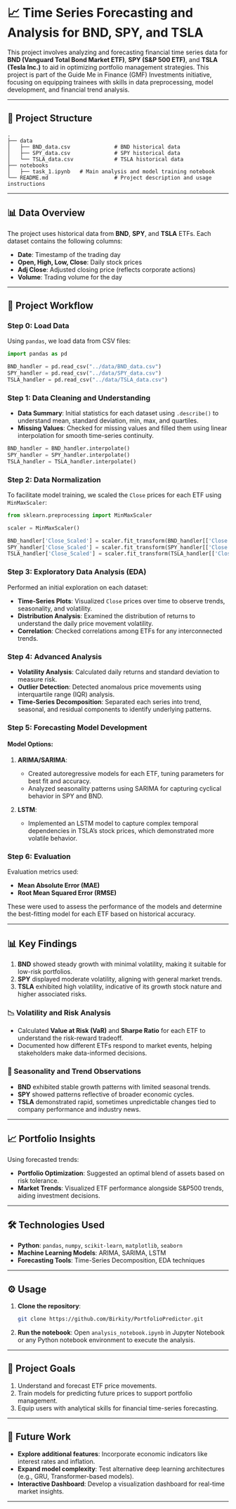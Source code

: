 # 📈 Time Series Forecasting and Analysis for BND, SPY, and TSLA

This project involves analyzing and forecasting financial time series data for **BND (Vanguard Total Bond Market ETF)**, **SPY (S&P 500 ETF)**, and **TSLA (Tesla Inc.)** to aid in optimizing portfolio management strategies. This project is part of the Guide Me in Finance (GMF) Investments initiative, focusing on equipping trainees with skills in data preprocessing, model development, and financial trend analysis.

---

## 📁 Project Structure

```
.
├── data
│   ├── BND_data.csv              # BND historical data
│   ├── SPY_data.csv              # SPY historical data
│   └── TSLA_data.csv             # TSLA historical data
├── notebooks
│   ├── task_1.ipynb   # Main analysis and model training notebook
└── README.md                     # Project description and usage instructions
```

---

## 📊 Data Overview

The project uses historical data from **BND**, **SPY**, and **TSLA** ETFs. Each dataset contains the following columns:

- **Date**: Timestamp of the trading day
- **Open, High, Low, Close**: Daily stock prices
- **Adj Close**: Adjusted closing price (reflects corporate actions)
- **Volume**: Trading volume for the day

---

## 🧩 Project Workflow

### Step 0: Load Data

Using `pandas`, we load data from CSV files:

```python
import pandas as pd

BND_handler = pd.read_csv("../data/BND_data.csv")
SPY_handler = pd.read_csv("../data/SPY_data.csv")
TSLA_handler = pd.read_csv("../data/TSLA_data.csv")
```

### Step 1: Data Cleaning and Understanding

- **Data Summary**: Initial statistics for each dataset using `.describe()` to understand mean, standard deviation, min, max, and quartiles.
- **Missing Values**: Checked for missing values and filled them using linear interpolation for smooth time-series continuity.

```python
BND_handler = BND_handler.interpolate()
SPY_handler = SPY_handler.interpolate()
TSLA_handler = TSLA_handler.interpolate()
```

### Step 2: Data Normalization

To facilitate model training, we scaled the `Close` prices for each ETF using `MinMaxScaler`:

```python
from sklearn.preprocessing import MinMaxScaler

scaler = MinMaxScaler()

BND_handler['Close_Scaled'] = scaler.fit_transform(BND_handler[['Close']])
SPY_handler['Close_Scaled'] = scaler.fit_transform(SPY_handler[['Close']])
TSLA_handler['Close_Scaled'] = scaler.fit_transform(TSLA_handler[['Close']])
```

### Step 3: Exploratory Data Analysis (EDA)

Performed an initial exploration on each dataset:

- **Time-Series Plots**: Visualized `Close` prices over time to observe trends, seasonality, and volatility.
- **Distribution Analysis**: Examined the distribution of returns to understand the daily price movement volatility.
- **Correlation**: Checked correlations among ETFs for any interconnected trends.

### Step 4: Advanced Analysis

- **Volatility Analysis**: Calculated daily returns and standard deviation to measure risk.
- **Outlier Detection**: Detected anomalous price movements using interquartile range (IQR) analysis.
- **Time-Series Decomposition**: Separated each series into trend, seasonal, and residual components to identify underlying patterns.

### Step 5: Forecasting Model Development

#### Model Options:

1. **ARIMA/SARIMA**:

   - Created autoregressive models for each ETF, tuning parameters for best fit and accuracy.
   - Analyzed seasonality patterns using SARIMA for capturing cyclical behavior in SPY and BND.

2. **LSTM**:
   - Implemented an LSTM model to capture complex temporal dependencies in TSLA’s stock prices, which demonstrated more volatile behavior.

### Step 6: Evaluation

Evaluation metrics used:

- **Mean Absolute Error (MAE)**
- **Root Mean Squared Error (RMSE)**

These were used to assess the performance of the models and determine the best-fitting model for each ETF based on historical accuracy.

---

## 📊 Key Findings

1. **BND** showed steady growth with minimal volatility, making it suitable for low-risk portfolios.
2. **SPY** displayed moderate volatility, aligning with general market trends.
3. **TSLA** exhibited high volatility, indicative of its growth stock nature and higher associated risks.

### 📉 Volatility and Risk Analysis

- Calculated **Value at Risk (VaR)** and **Sharpe Ratio** for each ETF to understand the risk-reward tradeoff.
- Documented how different ETFs respond to market events, helping stakeholders make data-informed decisions.

### 📅 Seasonality and Trend Observations

- **BND** exhibited stable growth patterns with limited seasonal trends.
- **SPY** showed patterns reflective of broader economic cycles.
- **TSLA** demonstrated rapid, sometimes unpredictable changes tied to company performance and industry news.

---

## 📈 Portfolio Insights

Using forecasted trends:

- **Portfolio Optimization**: Suggested an optimal blend of assets based on risk tolerance.
- **Market Trends**: Visualized ETF performance alongside S&P500 trends, aiding investment decisions.

---

## 🛠️ Technologies Used

- **Python**: `pandas`, `numpy`, `scikit-learn`, `matplotlib`, `seaborn`
- **Machine Learning Models**: ARIMA, SARIMA, LSTM
- **Forecasting Tools**: Time-Series Decomposition, EDA techniques

---

## ⚙️ Usage

1. **Clone the repository**:
   ```bash
   git clone https://github.com/Birkity/PortfolioPredictor.git
   ```
2. **Run the notebook**:
   Open `analysis_notebook.ipynb` in Jupyter Notebook or any Python notebook environment to execute the analysis.

---

## 📌 Project Goals

1. Understand and forecast ETF price movements.
2. Train models for predicting future prices to support portfolio management.
3. Equip users with analytical skills for financial time-series forecasting.

---

## 📢 Future Work

- **Explore additional features**: Incorporate economic indicators like interest rates and inflation.
- **Expand model complexity**: Test alternative deep learning architectures (e.g., GRU, Transformer-based models).
- **Interactive Dashboard**: Develop a visualization dashboard for real-time market insights.

---
